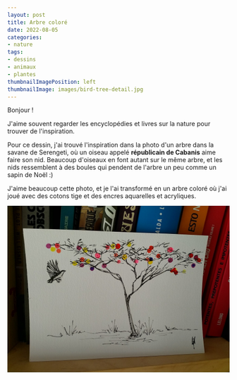 ```yaml
---
layout: post
title: Arbre coloré
date: 2022-08-05
categories: 
- nature
tags: 
- dessins
- animaux
- plantes
thumbnailImagePosition: left
thumbnailImage: images/bird-tree-detail.jpg
---
```


Bonjour !

J'aime souvent regarder les encyclopédies et livres sur la nature pour trouver de l'inspiration.

Pour ce dessin, j'ai trouvé l'inspiration dans la photo d'un arbre dans la savane de Serengeti, où un oiseau appelé **républicain de Cabanis** aime faire son nid.
Beaucoup d'oiseaux en font autant sur le même arbre, et les nids ressemblent à des boules qui pendent de l'arbre un peu comme un sapin de Noël :) 

J'aime beaucoup cette photo, et je l'ai transformé en un arbre coloré où j'ai joué avec des cotons tige et des encres aquarelles et acryliques.

![oiseau-arbre](/images/bird-tree.jpg)

